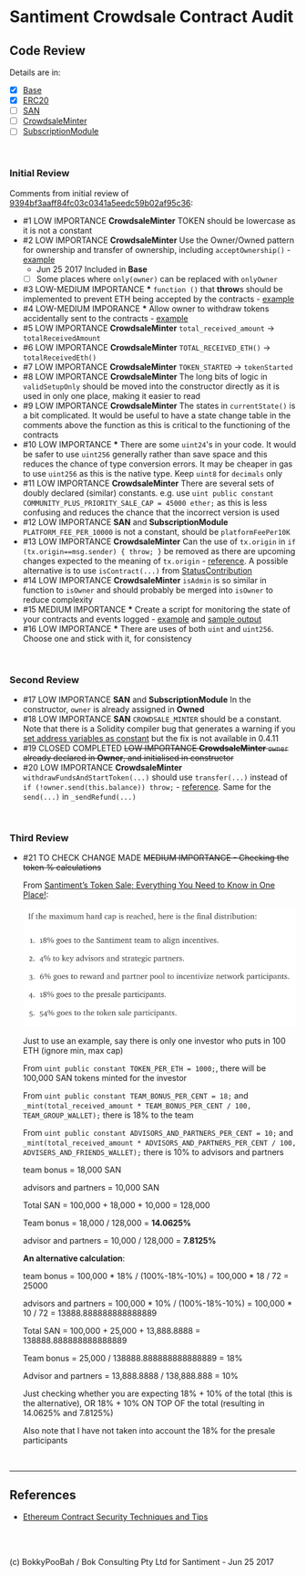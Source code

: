 # Santiment Crowdsale Contract Audit


## Code Review

Details are in:

* [x] [Base](Base.md)
* [x] [ERC20](ERC20.md)
* [ ] [SAN](SAN.md)
* [ ] [CrowdsaleMinter](CrowdsaleMinter.md)
* [ ] [SubscriptionModule](SubscriptionModule.md)

<br />

### Initial Review
Comments from initial review of [9394bf3aaff84fc03c0341a5eedc59b02af95c36](https://github.com/santiment/ethereum-crowdsale/tree/9394bf3aaff84fc03c0341a5eedc59b02af95c36):

* \#1 LOW IMPORTANCE **CrowdsaleMinter** TOKEN should be lowercase as it is not a constant
* \#2 LOW IMPORTANCE **CrowdsaleMinter** Use the Owner/Owned pattern for ownership and transfer of ownership, including `acceptOwnership()` - [example](https://github.com/bokkypoobah/RAREPeperiumToken/blob/master/contracts/RareToken.sol#L11-L35)
  * Jun 25 2017 Included in **Base**
  * [ ] Some places where `only(owner)` can be replaced with `onlyOwner`
* \#3 LOW-MEDIUM IMPORTANCE **\*** `function ()` that **throw**s should be implemented to prevent ETH being accepted by the contracts - [example](https://github.com/bokkypoobah/RAREPeperiumToken/blob/master/contracts/RareToken.sol#L139-L144)
* \#4 LOW-MEDIUM IMPORANCE **\*** Allow owner to withdraw tokens accidentally sent to the contracts - [example](https://github.com/openanx/OpenANXToken/blob/master/contracts/OpenANXToken.sol#L451-L458)
* \#5 LOW IMPORTANCE **CrowdsaleMinter** `total_received_amount` -> `totalReceivedAmount`
* \#6 LOW IMPORTANCE **CrowdsaleMinter** `TOTAL_RECEIVED_ETH()` -> `totalReceivedEth()`  
* \#7 LOW IMPORTANCE **CrowdsaleMinter** `TOKEN_STARTED` -> `tokenStarted`
* \#8 LOW IMPORTANCE **CrowdsaleMinter** The long bits of logic in `validSetupOnly` should be moved into the constructor directly as it is used in only one place, making it easier to read
* \#9 LOW IMPORTANCE **CrowdsaleMinter** The states in `currentState()` is a bit complicated. It would be useful to have a state change table in the comments above the function as this is critical to the functioning of the contracts
* \#10 LOW IMPORTANCE **\*** There are some `uint24`'s in your code. It would be safer to use `uint256` generally rather than save space and this reduces the chance of type conversion errors. It may be cheaper in gas to use `uint256` as this is the native type. Keep `uint8` for `decimals` only
* \#11 LOW IMPORTANCE **CrowdsaleMinter** There are several sets of doubly declared (similar) constants. e.g. use `uint public constant COMMUNITY_PLUS_PRIORITY_SALE_CAP = 45000 ether;` as this is less confusing and reduces the chance that the incorrect version is used
* \#12 LOW IMPORTANCE **SAN** and **SubscriptionModule** `PLATFORM_FEE_PER_10000` is not a constant, should be `platformFeePer10K`
* \#13 LOW IMPORTANCE **CrowdsaleMinter** Can the use of `tx.origin` in `if (tx.origin==msg.sender) { throw; }` be removed as there are upcoming changes expected to the meaning of `tx.origin` - [reference](https://www.reddit.com/r/ethereum/comments/6d11lv/erc_about_txorigin_change_for_account_abstraction/). A possible alternative is to use `isContract(...)` from [StatusContribution](https://github.com/status-im/status-network-token/blob/master/contracts/StatusContribution.sol#L406-L416) 
* \#14 LOW IMPORTANCE **CrowdsaleMinter** `isAdmin` is so similar in function to `isOwner` and should probably be merged into `isOwner` to reduce complexity
* \#15 MEDIUM IMPORTANCE **\*** Create a script for monitoring the state of your contracts and events logged - [example](https://github.com/openanx/OpenANXToken/blob/master/scripts/getOpenANXTokenDetails.sh) and [sample output](https://github.com/openanx/OpenANXToken/blob/master/scripts/Main_20170625_015900.txt)
* \#16 LOW IMPORTANCE **\*** There are uses of both `uint` and `uint256`. Choose one and stick with it, for consistency

<br />

### Second Review

* \#17 LOW IMPORTANCE **SAN** and **SubscriptionModule** In the constructor, `owner` is already assigned in **Owned**
* \#18 LOW IMPORTANCE **SAN** `CROWDSALE_MINTER` should be a constant. Note that there is a Solidity compiler bug that generates a warning if you [set address variables as constant](https://github.com/ethereum/solidity/issues/2441) but the fix is not available in 0.4.11
* \#19 CLOSED COMPLETED ~~LOW IMPORTANCE **CrowdsaleMinter** `owner` already declared in **Owner**, and initialised in constructor~~
* \#20 LOW IMPORTANCE **CrowdsaleMinter** `withdrawFundsAndStartToken(...)` should use `transfer(...)` instead of `if (!owner.send(this.balance)) throw;` - [reference](https://github.com/ConsenSys/smart-contract-best-practices#be-aware-of-the-tradeoffs-between-send-transfer-and-callvalue). Same for the `send(...)` in `_sendRefund(...)`

<br />

### Third Review

* \#21 TO CHECK CHANGE MADE ~~MEDIUM IMPORTANCE - Checking the token % calculations~~

  From [Santiment’s Token Sale; Everything You Need to Know in One Place!](https://medium.com/santiment/santiments-token-sale-everything-you-need-to-know-in-one-place-bf8899ec6152):

  <kbd><img src="images/TokenDistribution-20170702-002155.png" /></kbd>

  Just to use an example, say there is only one investor who puts in 100 ETH (ignore min, max cap)

  From `uint public constant TOKEN_PER_ETH = 1000;`, there will be 100,000 SAN tokens minted for the investor

  From `uint public constant TEAM_BONUS_PER_CENT = 18;` and `_mint(total_received_amount * TEAM_BONUS_PER_CENT / 100, TEAM_GROUP_WALLET);` there is 18% to the team

  From `uint public constant ADVISORS_AND_PARTNERS_PER_CENT = 10;` and `_mint(total_received_amount * ADVISORS_AND_PARTNERS_PER_CENT / 100, ADVISERS_AND_FRIENDS_WALLET);` there is 10% to advisors and partners

  team bonus = 18,000 SAN

  advisors and partners = 10,000 SAN

  Total SAN = 100,000 + 18,000 + 10,000 = 128,000

  Team bonus = 18,000 / 128,000 = **14.0625%**

  advisor and partners = 10,000 / 128,000 = **7.8125%**

  **An alternative calculation**:

  team bonus = 100,000 * 18% / (100%-18%-10%) = 100,000 * 18 / 72 = 25000

  advisors and partners = 100,000 * 10% / (100%-18%-10%) = 100,000 * 10 / 72 = 13888.888888888888889

  Total SAN = 100,000 + 25,000 + 13,888.8888 = 138888.888888888888889

  Team bonus = 25,000 / 138888.888888888888889 = 18%

  Advisor and partners = 13,888.8888 / 138,888.888 = 10%

  Just checking whether you are expecting 18% + 10% of the total (this is the alternative), OR 18% + 10% ON TOP OF the total (resulting in 14.0625% and 7.8125%)

  Also note that I have not taken into account the 18% for the presale participants

<br />

<hr />

## References

* [Ethereum Contract Security Techniques and Tips](https://github.com/ConsenSys/smart-contract-best-practices)

<br />

<br />

(c) BokkyPooBah / Bok Consulting Pty Ltd for Santiment - Jun 25 2017